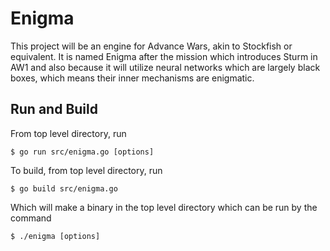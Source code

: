 # Enigma

This project will be an engine for Advance Wars, akin to Stockfish or equivalent. It is named Enigma after the mission which introduces Sturm in AW1 and also because it will utilize neural networks which are largely black boxes, which means their inner mechanisms are enigmatic.

## Run and Build

From top level directory, run

```$ go run src/enigma.go [options]```

To build, from top level directory, run

```$ go build src/enigma.go```

Which will make a binary in the top level directory which can be run by the command

```$ ./enigma [options]```
